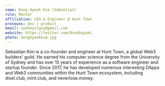 ```yaml
---
name: Dong Hyeok Kim (Sebastian)
role: Mentor
affiliation: CEO & Engineer @ Hunt Town
pronouns: dev / product
email: sydneyitguy@gmail.com
website: https://twitter.com/0xsebayaki
photo: donghyeokkim.jpg
---
```


Sebastian Kim is a co-founder and engineer at Hunt Town, a global Web3 builders' guild. He earned his computer science degree from the University of Sydney and has over 15 years of experience as a software engineer and startup founder. Since 2017, he has developed numerous interesting DApps and Web3 communities within the Hunt Town ecosystem, including dixel.club, mint.club, and neverlose.money.
